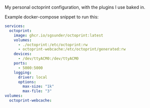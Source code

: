 My personal octoprint configuration, with the plugins I use baked in.

Example docker-compose snippet to run this:

```yaml
services:
  octoprint:
    image: ghcr.io/sgsunder/octoprint:latest
    volumes:
      - ./octoprint:/etc/octoprint:rw
      - octoprint-webcache:/etc/octoprint/generated:rw
    devices:
      - /dev/ttyACM0:/dev/ttyACM0
    ports:
      - 5000:5000
    logging:
      driver: local
      options:
        max-size: "1k"
        max-file: "3"
volumes:
  octoprint-webcache:
```
